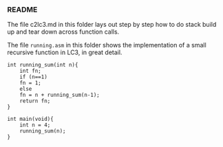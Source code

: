 ### README

The file c2lc3.md in this folder lays out step by step how to do stack build
up and tear down across function calls. 

The file `running.asm` in this folder shows the implementation of a small
recursive function in LC3, in great detail. 

```
int running_sum(int n){
    int fn;
    if (n==1)
    fn = 1;
    else
    fn = n + running_sum(n-1);
    return fn;
}

int main(void){
    int n = 4;
    running_sum(n);
}
```
